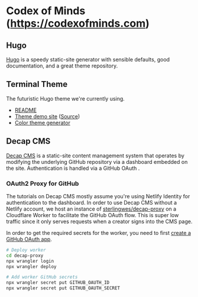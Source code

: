 # Codex of Minds (<https://codexofminds.com>)

## Hugo

[Hugo](https://gohugo.io/documentation/) is a speedy static-site generator with sensible defaults, good documentation, and a great theme repository.

## Terminal Theme

The futuristic Hugo theme we're currently using.

- [README](https://github.com/panr/hugo-theme-terminal?tab=readme-ov-file)
- [Theme demo site](https://panr.github.io/hugo-theme-terminal-demo/) ([Source](https://github.com/panr/hugo-theme-terminal-demo/))
- [Color theme generator](https://panr.github.io/terminal-css/)

## Decap CMS

[Decap CMS](https://decapcms.org/docs/intro/) is a static-site content management system that operates by modifying the underlying GitHub repository via a dashboard embedded on the site. Authentication is handled via a GitHub OAuth .

### OAuth2 Proxy for GitHub

The tutorials on Decap CMS mostly assume you're using Netlify Identity for authentication to the dashboard. In order to use Decap CMS without a Netlify account, we host an instance of [sterlingwes/decap-proxy](https://github.com/sterlingwes/decap-proxy) on a Cloudflare Worker to facilitate the GitHub OAuth flow. This is super low traffic since it only serves requests when a creator signs into the CMS page.

In order to get the required secrets for the worker, you need to first [create a GitHub OAuth app](https://github.com/sterlingwes/decap-proxy#create-a-github-oauth-app).

```bash
# Deploy worker
cd decap-proxy
npx wrangler login
npx wrangler deploy

# Add worker GitHub secrets
npx wrangler secret put GITHUB_OAUTH_ID
npx wrangler secret put GITHUB_OAUTH_SECRET
```
